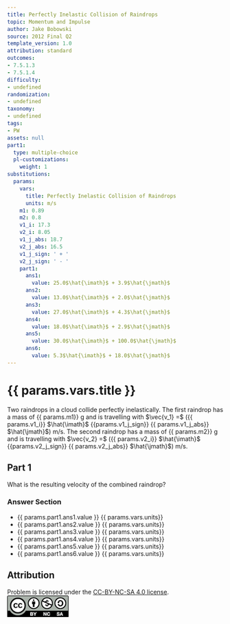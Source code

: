 ```yaml
---
title: Perfectly Inelastic Collision of Raindrops
topic: Momentum and Impulse
author: Jake Bobowski
source: 2012 Final Q2
template_version: 1.0
attribution: standard
outcomes:
- 7.5.1.3
- 7.5.1.4
difficulty:
- undefined
randomization:
- undefined
taxonomy:
- undefined
tags:
- PW
assets: null
part1:
  type: multiple-choice
  pl-customizations:
    weight: 1
substitutions:
  params:
    vars:
      title: Perfectly Inelastic Collision of Raindrops
      units: m/s
    m1: 0.89
    m2: 0.8
    v1_i: 17.3
    v2_i: 8.05
    v1_j_abs: 18.7
    v2_j_abs: 16.5
    v1_j_sign: ' + '
    v2_j_sign: ' - '
    part1:
      ans1:
        value: 25.0$\hat{\imath}$ + 3.9$\hat{\jmath}$
      ans2:
        value: 13.0$\hat{\imath}$ + 2.0$\hat{\jmath}$
      ans3:
        value: 27.0$\hat{\imath}$ + 4.3$\hat{\jmath}$
      ans4:
        value: 18.0$\hat{\imath}$ + 2.9$\hat{\jmath}$
      ans5:
        value: 30.0$\hat{\imath}$ + 100.0$\hat{\jmath}$
      ans6:
        value: 5.3$\hat{\imath}$ + 18.0$\hat{\jmath}$
---
```

# {{ params.vars.title }}
Two raindrops in a cloud collide perfectly inelastically. The first raindrop has a mass of {{ params.m1}} g and is travelling with $\vec{v_1} =$ ({{ params.v1_i}} $\hat{\imath}$ {{params.v1_j_sign}} {{ params.v1_j_abs}} $\hat{\jmath}$) m/s.
The second raindrop has a mass of {{ params.m2}} g and is travelling with $\vec{v_2} =$ ({{ params.v2_i}} $\hat{\imath}$ {{params.v2_j_sign}} {{ params.v2_j_abs}} $\hat{\jmath}$) m/s.

## Part 1

What is the resulting velocity of the combined raindrop?

### Answer Section

- {{ params.part1.ans1.value }} {{ params.vars.units}}
- {{ params.part1.ans2.value }} {{ params.vars.units}}
- {{ params.part1.ans3.value }} {{ params.vars.units}}
- {{ params.part1.ans4.value }} {{ params.vars.units}}
- {{ params.part1.ans5.value }} {{ params.vars.units}}
- {{ params.part1.ans6.value }} {{ params.vars.units}}

## Attribution

Problem is licensed under the [CC-BY-NC-SA 4.0 license](https://creativecommons.org/licenses/by-nc-sa/4.0/).<br> ![The Creative Commons 4.0 license requiring attribution-BY, non-commercial-NC, and share-alike-SA license.](https://raw.githubusercontent.com/firasm/bits/master/by-nc-sa.png)